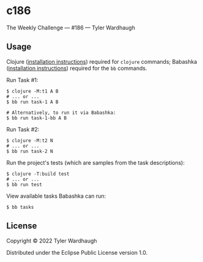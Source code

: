 # c186

The Weekly Challenge — #186 — Tyler Wardhaugh

## Usage

Clojure ([installation instructions](https://clojure.org/guides/getting_started#_clojure_installer_and_cli_tools)) required for `clojure` commands; Babashka ([installation instructions](https://github.com/babashka/babashka#quickstart)) required for the `bb` commands.

Run Task #1:

    $ clojure -M:t1 A B
    # ... or ...
    $ bb run task-1 A B

    # Alternatively, to run it via Babashka:
    $ bb run task-1-bb A B

Run Task #2:

    $ clojure -M:t2 N
    # ... or ...
    $ bb run task-2 N

Run the project's tests (which are samples from the task descriptions):

    $ clojure -T:build test
    # ... or ...
    $ bb run test

View available tasks Babashka can run:

    $ bb tasks

## License

Copyright © 2022 Tyler Wardhaugh

Distributed under the Eclipse Public License version 1.0.
